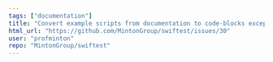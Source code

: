 ```yaml
---
tags: ["documentation"]
title: "Convert example scripts from documentation to code-blocks except for those that generate outputs."
html_url: "https://github.com/MintonGroup/swiftest/issues/30"
user: "profminton"
repo: "MintonGroup/swiftest"
---
```


